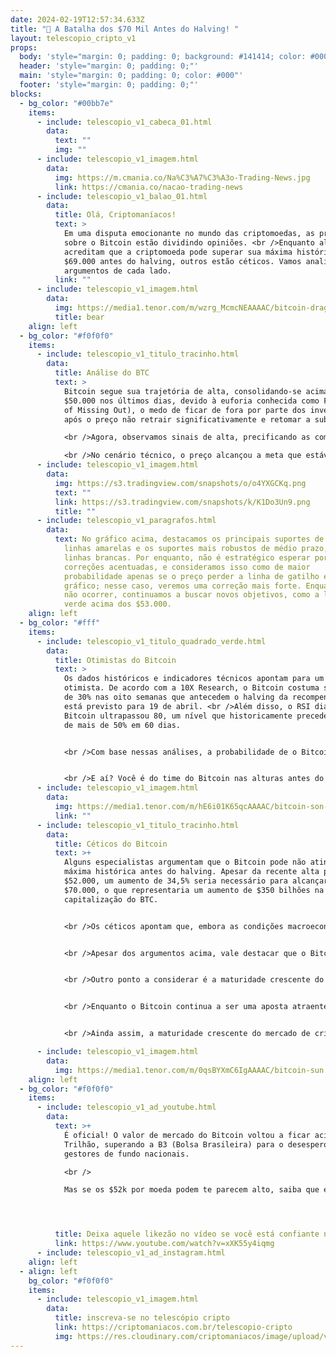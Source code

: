 ```yaml
---
date: 2024-02-19T12:57:34.633Z
title: "🥷 A Batalha dos $70 Mil Antes do Halving! "
layout: telescopio_cripto_v1
props:
  body: 'style="margin: 0; padding: 0; background: #141414; color: #000"'
  header: 'style="margin: 0; padding: 0;"'
  main: 'style="margin: 0; padding: 0; color: #000"'
  footer: 'style="margin: 0; padding: 0;"'
blocks:
  - bg_color: "#00bb7e"
    items:
      - include: telescopio_v1_cabeca_01.html
        data:
          text: ""
          img: ""
      - include: telescopio_v1_imagem.html
        data:
          img: https://m.cmania.co/Na%C3%A7%C3%A3o-Trading-News.jpg
          link: https://cmania.co/nacao-trading-news
      - include: telescopio_v1_balao_01.html
        data:
          title: Olá, Criptomaníacos!
          text: >
            Em uma disputa emocionante no mundo das criptomoedas, as previsões
            sobre o Bitcoin estão dividindo opiniões. <br />Enquanto alguns
            acreditam que a criptomoeda pode superar sua máxima histórica de
            $69.000 antes do halving, outros estão céticos. Vamos analisar os
            argumentos de cada lado.
          link: ""
      - include: telescopio_v1_imagem.html
        data:
          img: https://media1.tenor.com/m/wzrg_McmcNEAAAAC/bitcoin-dragon-ball.gif
          title: bear
    align: left
  - bg_color: "#f0f0f0"
    items:
      - include: telescopio_v1_titulo_tracinho.html
        data:
          title: Análise do BTC
          text: >
            Bitcoin segue sua trajetória de alta, consolidando-se acima dos
            $50.000 nos últimos dias, devido à euforia conhecida como FOMO (Fear
            of Missing Out), o medo de ficar de fora por parte dos investidores,
            após o preço não retrair significativamente e retomar a subida.

            <br />Agora, observamos sinais de alta, precificando as compras das instituições financeiras após a liberação do ETF. Além disso, esse movimento é impulsionado pela expectativa de que o Bitcoin possa atingir sua máxima histórica a qualquer momento, uma vez que, no nível atual, não identificamos resistência significativa para conter o preço.

            <br />No cenário técnico, o preço alcançou a meta que estávamos monitorando nas edições anteriores, na faixa dos $51.500, e agora está lutando para transformar esse nível em suporte.
      - include: telescopio_v1_imagem.html
        data:
          img: https://s3.tradingview.com/snapshots/o/o4YXGCKq.png
          text: ""
          link: https://s3.tradingview.com/snapshots/k/K1Do3Un9.png
          title: ""
      - include: telescopio_v1_paragrafos.html
        data:
          text: No gráfico acima, destacamos os principais suportes de curto prazo com as
            linhas amarelas e os suportes mais robustos de médio prazo, com as
            linhas brancas. Por enquanto, não é estratégico esperar por
            correções acentuadas, e consideramos isso como de maior
            probabilidade apenas se o preço perder a linha de gatilho em rosa no
            gráfico; nesse caso, veremos uma correção mais forte. Enquanto isso
            não ocorrer, continuamos a buscar novos objetivos, como a linha
            verde acima dos $53.000.
    align: left
  - bg_color: "#fff"
    items:
      - include: telescopio_v1_titulo_quadrado_verde.html
        data:
          title: Otimistas do Bitcoin
          text: >
            Os dados históricos e indicadores técnicos apontam para um cenário
            otimista. De acordo com a 10X Research, o Bitcoin costuma subir mais
            de 30% nas oito semanas que antecedem o halving da recompensa, que
            está previsto para 19 de abril. <br />Além disso, o RSI diário do
            Bitcoin ultrapassou 80, um nível que historicamente precedeu ganhos
            de mais de 50% em 60 dias.


            <br />Com base nessas análises, a probabilidade de o Bitcoin atingir os $70.000 até o final de abril é de cerca de 20%, como chegamos a comentar na nossa última edição. <br />Os investidores estão otimistas devido aos fortes fluxos para os ETFs spot baseados nos EUA, que permitem exposição à criptomoeda sem a necessidade de comprar e armazenar moedas físicas.


            <br />E aí? Você é do time do Bitcoin nas alturas antes do halving ou tá no time do “espera um pouco mais”?
      - include: telescopio_v1_imagem.html
        data:
          img: https://media1.tenor.com/m/hE6i01K65qcAAAAC/bitcoin-son-goku.gif
          link: ""
      - include: telescopio_v1_titulo_tracinho.html
        data:
          title: Céticos do Bitcoin
          text: >+
            Alguns especialistas argumentam que o Bitcoin pode não atingir sua
            máxima histórica antes do halving. Apesar da recente alta para
            $52.000, um aumento de 34,5% seria necessário para alcançar os
            $70.000, o que representaria um aumento de $350 bilhões na
            capitalização do BTC.


            <br />Os céticos apontam que, embora as condições macroeconômicas sejam favoráveis, com os ETFs de Bitcoin spot já aprovados nos EUA, a inflação moderada e a expectativa de crescimento dos lucros das empresas do S&P 500, os investidores têm pouco incentivo para buscar ativos alternativos.


            <br />Apesar dos argumentos acima, vale destacar que o Bitcoin já enfrentou momentos semelhantes no passado. Em novembro de 2021, a criptomoeda atingiu sua máxima histórica, impulsionada por taxas de juros baixas e uma inflação em alta nos EUA. <br />No entanto, as condições atuais são diferentes, com a inflação moderada e os investidores do mercado de ações mais confiantes.


            <br />Outro ponto a considerar é a maturidade crescente do mercado de criptomoedas. Desde o lançamento dos ETFs de Bitcoin spot nos EUA em janeiro, o mercado de criptomoedas tem visto um aumento significativo na adoção institucional e na liquidez. Isso sugere que o Bitcoin pode estar em um caminho de crescimento sustentável, independentemente do resultado imediato antes do halving.


            <br />Enquanto o Bitcoin continua a ser uma aposta atraente para muitos investidores, a batalha dos $70.000 antes do halving permanece incerta. 


            <br />Ainda assim, a maturidade crescente do mercado de criptomoedas e a crescente adoção institucional sugerem que, a longo prazo, o Bitcoin pode continuar a subir, trazendo esperança para os entusiastas da criptomoeda. <br />Acompanhe de perto, pois o futuro do Bitcoin está repleto de possibilidades emocionantes! 🌟🔮

      - include: telescopio_v1_imagem.html
        data:
          img: https://media1.tenor.com/m/0qsBYXmC6IgAAAAC/bitcoin-sun.gif
    align: left
  - bg_color: "#f0f0f0"
    items:
      - include: telescopio_v1_ad_youtube.html
        data:
          text: >+
            É oficial! O valor de mercado do Bitcoin voltou a ficar acima de $1
            Trilhão, superando a B3 (Bolsa Brasileira) para o desespero dos
            gestores de fundo nacionais.

            <br />

            Mas se os $52k por moeda podem te parecem alto, saiba que estamos somente no início de um longo ciclo que trará retorno exponencial. 




          title: Deixa aquele likezão no vídeo se você está confiante no BTC!
          link: https://www.youtube.com/watch?v=xXK55y4iqmg
      - include: telescopio_v1_ad_instagram.html
    align: left
  - align: left
    bg_color: "#f0f0f0"
    items:
      - include: telescopio_v1_imagem.html
        data:
          title: inscreva-se no telescópio cripto
          link: https://criptomaniacos.com.br/telescopio-cripto
          img: https://res.cloudinary.com/criptomaniacos/image/upload/v1662133224/telescopio/inscreva-se-telescopio.png
---
```

